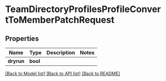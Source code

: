 # TeamDirectoryProfilesProfileConvertToMemberPatchRequest

## Properties

Name | Type | Description | Notes
------------ | ------------- | ------------- | -------------
**dryrun** | **bool** |  | 

[[Back to Model list]](../README.md#documentation-for-models) [[Back to API list]](../README.md#documentation-for-api-endpoints) [[Back to README]](../README.md)


